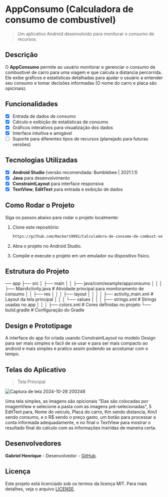 # **AppConsumo (Calculadora de consumo de combustível)**

> Um aplicativo Android desenvolvido para monitorar o consumo de recursos.

## Descrição
O **AppConsumo** permite ao usuário monitorar e gerenciar o consumo de combustivel de carro para uma viagem e que calcula a distancia percorrida. Ele exibe gráficos e estatísticas detalhadas para ajudar o usuário a entender seu consumo e tomar decisões informadas (O nome do carro e placa são opicinais).

## Funcionalidades
- [x] Entrada de dados de consumo
- [x] Cálculo e exibição de estatísticas de consumo
- [x] Gráficos interativos para visualização dos dados
- [x] Interface intuitiva e amigável
- [ ] Suporte para diferentes tipos de recursos (planejado para futuras versões)

## Tecnologias Utilizadas
- [x] **Android Studio** (versão recomendada: Bumblebee | 2021.1.1)
- [x] **Java** para desenvolvimento
- [x] **ConstraintLayout** para interface responsiva
- [x] **TextView**, **EditText** para entrada e exibição de dados

## Como Rodar o Projeto
Siga os passos abaixo para rodar o projeto localmente:

1. Clone este repositório:
   ```bash
   https://github.com/Hacker19991/Calculadora-de-consumo-de-combust-vel-Android-Studio
   
2. Abra o projeto no Android Studio.
   
3. Compile e execute o projeto em um emulador ou dispositivo físico.

## Estrutura do Projeto

── app
   ├── src
   │   ├── main
   │   │   ├── java/com/example/appconsumo
   │   │   │   ├── MainActivity.java # Atividade principal para monitoramento de consumo
   │   │   ├── res
   │   │   │   ├── layout
   │   │   │   │   ├── activity_main.xml # Layout da tela principal
   │   │   │   └── values
   │   │   │       ├── strings.xml # Strings usadas no app
   │   │   │       ├── colors.xml # Cores definidas no projeto
   └── build.gradle # Configuração do Gradle


## Design e Prototipage
A interface do app foi criada usando ConstraintLayout no modelo Design para ser mais simples e facil de se usar e para ser mais compacto ao android e mais simples e pratico assim podendo se acostumar com o tempo.

## Telas do Aplicativo 

> Tela Principal

![Captura de tela 2024-10-28 200248](https://github.com/user-attachments/assets/9cefc399-5375-405e-9df3-720695de1e3f)

Uma tela simples, as imagens são opicionais "Elas são colocadas por imagemView e selecione a pasta com as imagens pré-selecionadas", 5 EditText para, Nome do veiculo, Placa do carro, Km sendo distancia, Km/l sendo consumo, e o R$ sendo o preço gasto, um botão para processar a conta informada adequadamente, e no final o TextView para mostrar o resultado final do calculo com as informações insiridas de maneira certa.

## Desenvolvedores
**Gabriel Henrique** - Desenvolvedor - [GitHub](https://github.com/Hacker19991).

## Licença
Este projeto está licenciado sob os termos da licença MIT. Para mais detalhes, veja o arquivo
[LICENSE](LICENSE).

